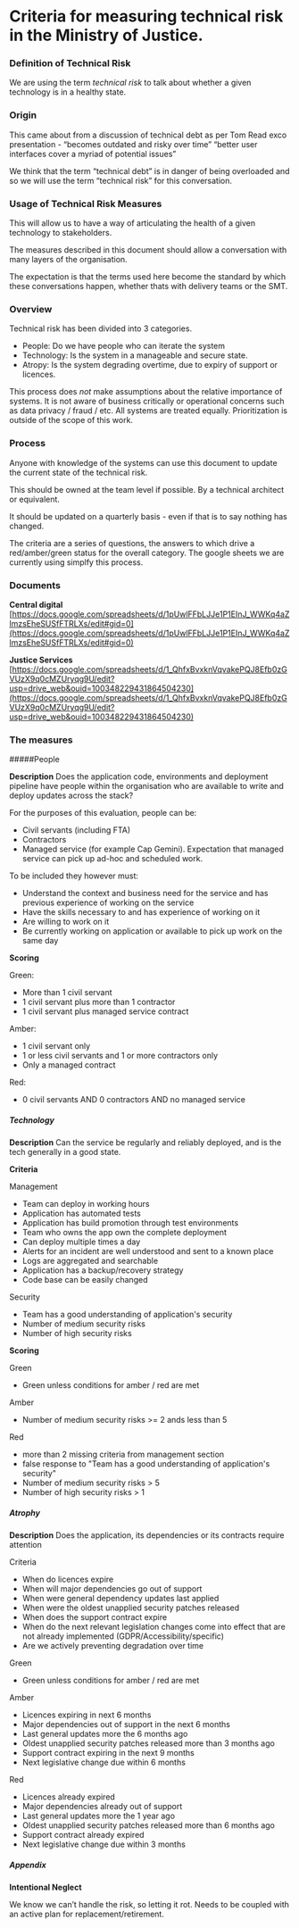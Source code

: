 # Criteria for measuring technical risk in the Ministry of Justice.


### Definition of Technical Risk

We are using the term _technical risk_ to talk about whether a given technology is in a healthy state.
 
### Origin

This came about from a discussion of technical debt as per Tom Read exco presentation - “becomes outdated and risky over time” “better user interfaces cover a myriad of potential issues”

We think that the term “technical debt” is in danger of being overloaded and so we will use the term “technical risk” for this conversation.
  

### Usage of Technical Risk Measures

This will allow us to have a way of articulating the health of a given technology to stakeholders. 

The measures described in this document should allow a conversation with many layers of the organisation.

The expectation is that the terms used here become the standard by which these conversations happen, whether thats with
delivery teams or the SMT.  


### Overview

Technical risk has been divided into 3 categories. 

- People: Do we have people who can iterate the system
- Technology: Is the system in a manageable and secure state.
- Atropy: Is the system degrading overtime, due to expiry of support or licences.

This process does *not* make assumptions about the relative importance of systems. It is not aware of business critically or operational concerns such as data privacy / fraud / etc. All systems are treated equally. Prioritization is outside of the scope of this work.


### Process

Anyone with knowledge of the systems can use this document to update the current state of the technical risk. 

This should be owned at the team level if possible. By a technical architect or equivalent. 

It should be updated on a quarterly basis - even if that is to say nothing has changed.

The criteria are a series of questions, the answers to which drive a red/amber/green status for the overall category. The google sheets we are currently using simplfy this process.

### Documents

**Central digital** [https://docs.google.com/spreadsheets/d/1pUwlFFbLJJe1P1EInJ_WWKq4aZlmzsEheSUSfFTRLXs/edit#gid=0](https://docs.google.com/spreadsheets/d/1pUwlFFbLJJe1P1EInJ_WWKq4aZlmzsEheSUSfFTRLXs/edit#gid=0)

**Justice Services** [https://docs.google.com/spreadsheets/d/1_QhfxBvxknVqvakePQJ8Efb0zGVUzX9q0cMZUryqg9U/edit?usp=drive_web&ouid=100348229431864504230](https://docs.google.com/spreadsheets/d/1_QhfxBvxknVqvakePQJ8Efb0zGVUzX9q0cMZUryqg9U/edit?usp=drive_web&ouid=100348229431864504230)


### The measures

#####People

**Description** Does the application code, environments and deployment pipeline have people within the organisation who are available to write and deploy updates across the stack?
	
For the purposes of this evaluation, people can be:

- Civil servants (including FTA)
- Contractors
- Managed service (for example Cap Gemini). Expectation that managed service can pick up ad-hoc and scheduled work.

To be included they however must:

- Understand the context and business need for the service and has previous experience of working on the service
- Have the skills necessary to and has experience of working on it
- Are willing to work on it
- Be currently working on application or available to pick up work on the same day


**Scoring**

Green:
- More than 1 civil servant
- 1 civil servant plus more than 1 contractor
- 1 civil servant plus managed service contract

Amber:
- 1 civil servant only
- 1 or less civil servants and 1 or more contractors only
- Only a managed contract

Red:
- 0 civil servants AND 0 contractors AND no managed service
	

##### Technology

**Description** Can the service be regularly and reliably deployed, and is the tech generally in a good state.


**Criteria**

Management

- Team can deploy in working hours
- Application has automated tests
- Application has build promotion through test environments
- Team who owns the app own the complete deployment
- Can deploy multiple times a day
- Alerts for an incident are well understood and sent to a known place
- Logs are aggregated and searchable
- Application has a backup/recovery strategy
- Code base can be easily changed

Security

- Team has a good understanding of application's security
- Number of medium security risks
- Number of high security risks


**Scoring**

Green

- Green unless conditions for amber / red are met


Amber
- Number of medium security risks >= 2 ands less than 5


Red

- more than 2 missing criteria from management section
- false response to "Team has a good understanding of application's security"
- Number of medium security risks > 5
- Number of high security risks > 1

##### Atrophy 

**Description** Does the application, its dependencies or its contracts require attention 

Criteria
- When do licences expire
- When will major dependencies go out of support
- When were general dependency updates last applied
- When were the oldest unapplied security patches released
- When does the support contract expire
- When do the next relevant legislation changes come into effect that are not already implemented (GDPR/Accessibility/specific) 
- Are we actively preventing degradation over time

Green

- Green unless conditions for amber / red are met

Amber

- Licences expiring in next 6 months
- Major dependencies out of support in the next 6 months
- Last general updates more the 6 months ago
- Oldest unapplied security patches released more than 3 months ago
- Support contract expiring in the next 9 months
- Next legislative change due within 6 months


Red

- Licences already expired
- Major dependencies already out of support
- Last general updates more the 1 year ago
- Oldest unapplied security patches released more than 6 months ago
- Support contract already expired
- Next legislative change due within 3 months


##### Appendix

**Intentional Neglect**

We know we can’t handle the risk, so letting it rot. Needs to be coupled with an active plan for replacement/retirement.



